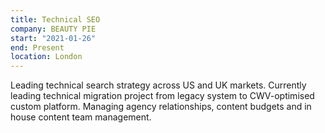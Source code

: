 ```yaml
---
title: Technical SEO
company: BEAUTY PIE
start: "2021-01-26"
end: Present
location: London
---
```


Leading technical search strategy across US and UK markets. Currently leading technical migration project from legacy system to CWV-optimised custom platform. Managing agency relationships, content budgets and in house content team management.